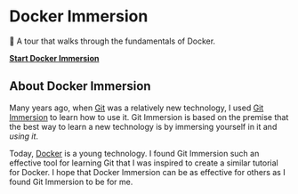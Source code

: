 # Docker Immersion
🐳 A tour that walks through the fundamentals of Docker.

[**Start Docker Immersion**](https://mkasberg.github.io/docker-immersion)

## About Docker Immersion

Many years ago, when [Git](https://git-scm.com/) was a relatively new
technology, I used [Git Immersion](http://gitimmersion.com/) to learn how to use
it. Git Immersion is based on the premise that the best way to learn a new
technology is by immersing yourself in it and *using it*.

Today, [Docker](https://www.docker.com/) is a young technology. I found Git
Immersion such an effective tool for learning Git that I was inspired to create
a similar tutorial for Docker. I hope that Docker Immersion can be as effective
for others as I found Git Immersion to be for me.

